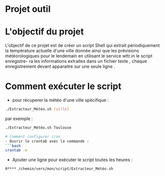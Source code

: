 # Projet outil
# L'objectif du projet
L'objectif de ce projet est de créer un script Shell qui extrait périodiquement la température actuelle d'une ville 
donnée ainsi que les prévisions météorologiques pour le lendemain en utilisant le service wttr.in le script enregistre-
ra les informations extraites dans un fichier texte , chaque enregistrement devant apparaitre sur une seule ligne .
# Comment exécuter le script 
- pour récuperer la météo d'une ville spécifique :
```bash
./Extracteur_Météo.sh [ville]
```

par exemple :
```bash
./Extracteur_Météo.sh Toulouse 

# Comment configurer cron
- Ouvrir le crontab avec la commande :
```bash
crontab -e 
```
- Ajouter une ligne pour exécuter le script toutes les heures :
```bash
0**** /chemin/vers/mon/script/Extracteur_Météo.sh
 
